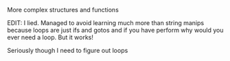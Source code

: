 More complex structures and functions


EDIT: I lied. Managed to avoid learning much more than string manips because loops are just ifs and gotos and if you have perform why would you ever need a loop. But it works!


Seriously though I need to figure out loops
